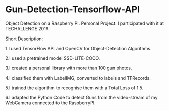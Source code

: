# Gun-Detection-Tensorflow-API
Object Detection on a Raspberry PI. Personal Project. I participated with it at TECHALLENGE 2019. 


Short Description:

1.I used TensorFlow API and OpenCV for Object-Detection Algorithms.

2.I used a pretrained model SSD-LITE-COCO.

3.I created a personal library with more than 100 gun photos.

4.I classified them with LabelIMG, converted to labels and TFRecords.

5.I trained the algorithm to recognise them with a Total Loss of 1.5.

6.I adapted the Python Code to detect Guns from the video-stream of my WebCamera connected to the RaspberryPI.
